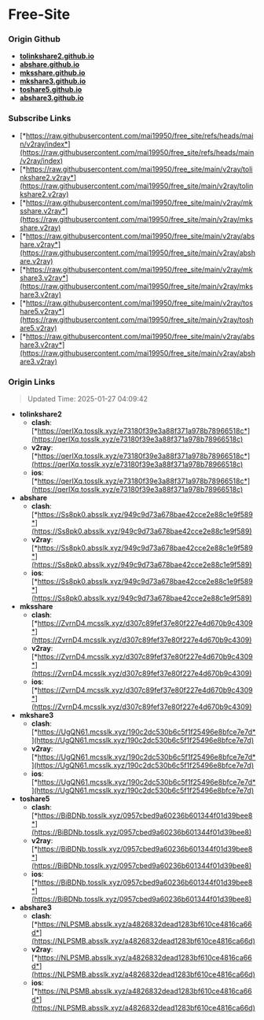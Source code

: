 # Free-Site

### Origin Github

- [**tolinkshare2.github.io**](https://github.com/tolinkshare2/tolinkshare2.github.io)
- [**abshare.github.io**](https://github.com/abshare/abshare.github.io)
- [**mksshare.github.io**](https://github.com/mksshare/mksshare.github.io)
- [**mkshare3.github.io**](https://github.com/mkshare3/mkshare3.github.io)
- [**toshare5.github.io**](https://github.com/toshare5/toshare5.github.io)
- [**abshare3.github.io**](https://github.com/abshare3/abshare3.github.io)

### Subscribe Links

- [*https://raw.githubusercontent.com/mai19950/free_site/refs/heads/main/v2ray/index*](https://raw.githubusercontent.com/mai19950/free_site/refs/heads/main/v2ray/index)
- [*https://raw.githubusercontent.com/mai19950/free_site/main/v2ray/tolinkshare2.v2ray*](https://raw.githubusercontent.com/mai19950/free_site/main/v2ray/tolinkshare2.v2ray)
- [*https://raw.githubusercontent.com/mai19950/free_site/main/v2ray/mksshare.v2ray*](https://raw.githubusercontent.com/mai19950/free_site/main/v2ray/mksshare.v2ray)
- [*https://raw.githubusercontent.com/mai19950/free_site/main/v2ray/abshare.v2ray*](https://raw.githubusercontent.com/mai19950/free_site/main/v2ray/abshare.v2ray)
- [*https://raw.githubusercontent.com/mai19950/free_site/main/v2ray/mkshare3.v2ray*](https://raw.githubusercontent.com/mai19950/free_site/main/v2ray/mkshare3.v2ray)
- [*https://raw.githubusercontent.com/mai19950/free_site/main/v2ray/toshare5.v2ray*](https://raw.githubusercontent.com/mai19950/free_site/main/v2ray/toshare5.v2ray)
- [*https://raw.githubusercontent.com/mai19950/free_site/main/v2ray/abshare3.v2ray*](https://raw.githubusercontent.com/mai19950/free_site/main/v2ray/abshare3.v2ray)

### Origin Links

> Updated Time: 2025-01-27 04:09:42

- **tolinkshare2**
  - **clash**: [*https://qerIXq.tosslk.xyz/e73180f39e3a88f371a978b78966518c*](https://qerIXq.tosslk.xyz/e73180f39e3a88f371a978b78966518c)
  - **v2ray**: [*https://qerIXq.tosslk.xyz/e73180f39e3a88f371a978b78966518c*](https://qerIXq.tosslk.xyz/e73180f39e3a88f371a978b78966518c)
  - **ios**: [*https://qerIXq.tosslk.xyz/e73180f39e3a88f371a978b78966518c*](https://qerIXq.tosslk.xyz/e73180f39e3a88f371a978b78966518c)
- **abshare**
  - **clash**: [*https://Ss8pk0.absslk.xyz/949c9d73a678bae42cce2e88c1e9f589*](https://Ss8pk0.absslk.xyz/949c9d73a678bae42cce2e88c1e9f589)
  - **v2ray**: [*https://Ss8pk0.absslk.xyz/949c9d73a678bae42cce2e88c1e9f589*](https://Ss8pk0.absslk.xyz/949c9d73a678bae42cce2e88c1e9f589)
  - **ios**: [*https://Ss8pk0.absslk.xyz/949c9d73a678bae42cce2e88c1e9f589*](https://Ss8pk0.absslk.xyz/949c9d73a678bae42cce2e88c1e9f589)
- **mksshare**
  - **clash**: [*https://ZvrnD4.mcsslk.xyz/d307c89fef37e80f227e4d670b9c4309*](https://ZvrnD4.mcsslk.xyz/d307c89fef37e80f227e4d670b9c4309)
  - **v2ray**: [*https://ZvrnD4.mcsslk.xyz/d307c89fef37e80f227e4d670b9c4309*](https://ZvrnD4.mcsslk.xyz/d307c89fef37e80f227e4d670b9c4309)
  - **ios**: [*https://ZvrnD4.mcsslk.xyz/d307c89fef37e80f227e4d670b9c4309*](https://ZvrnD4.mcsslk.xyz/d307c89fef37e80f227e4d670b9c4309)
- **mkshare3**
  - **clash**: [*https://UgQN61.mcsslk.xyz/190c2dc530b6c5f1f25496e8bfce7e7d*](https://UgQN61.mcsslk.xyz/190c2dc530b6c5f1f25496e8bfce7e7d)
  - **v2ray**: [*https://UgQN61.mcsslk.xyz/190c2dc530b6c5f1f25496e8bfce7e7d*](https://UgQN61.mcsslk.xyz/190c2dc530b6c5f1f25496e8bfce7e7d)
  - **ios**: [*https://UgQN61.mcsslk.xyz/190c2dc530b6c5f1f25496e8bfce7e7d*](https://UgQN61.mcsslk.xyz/190c2dc530b6c5f1f25496e8bfce7e7d)
- **toshare5**
  - **clash**: [*https://BiBDNb.tosslk.xyz/0957cbed9a60236b601344f01d39bee8*](https://BiBDNb.tosslk.xyz/0957cbed9a60236b601344f01d39bee8)
  - **v2ray**: [*https://BiBDNb.tosslk.xyz/0957cbed9a60236b601344f01d39bee8*](https://BiBDNb.tosslk.xyz/0957cbed9a60236b601344f01d39bee8)
  - **ios**: [*https://BiBDNb.tosslk.xyz/0957cbed9a60236b601344f01d39bee8*](https://BiBDNb.tosslk.xyz/0957cbed9a60236b601344f01d39bee8)
- **abshare3**
  - **clash**: [*https://NLPSMB.absslk.xyz/a4826832dead1283bf610ce4816ca66d*](https://NLPSMB.absslk.xyz/a4826832dead1283bf610ce4816ca66d)
  - **v2ray**: [*https://NLPSMB.absslk.xyz/a4826832dead1283bf610ce4816ca66d*](https://NLPSMB.absslk.xyz/a4826832dead1283bf610ce4816ca66d)
  - **ios**: [*https://NLPSMB.absslk.xyz/a4826832dead1283bf610ce4816ca66d*](https://NLPSMB.absslk.xyz/a4826832dead1283bf610ce4816ca66d)
